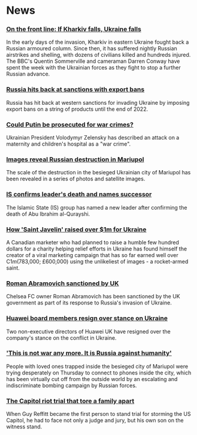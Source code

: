 # News
### [On the front line: If Kharkiv falls, Ukraine falls](https://www.bbc.com/news/world-europe-60693166)
In the early days of the invasion, Kharkiv in eastern Ukraine fought back a Russian armoured column. Since then, it has suffered nightly Russian airstrikes and shelling, with dozens of civilians killed and hundreds injured. The BBC's Quentin Sommerville and cameraman Darren Conway have spent the week with the Ukrainian forces as they fight to stop a further Russian advance. 
### [Russia hits back at sanctions with export bans](https://www.bbc.com/news/business-60689279)
Russia has hit back at western sanctions for invading Ukraine by imposing export bans on a string of products until the end of 2022.
### [Could Putin be prosecuted for war crimes?](https://www.bbc.com/news/world-60690688)
Ukrainian President Volodymyr Zelensky has described an attack on a maternity and children's hospital as a "war crime". 
### [Images reveal Russian destruction in Mariupol](https://www.bbc.com/news/world-europe-60695465)
The scale of the destruction in the besieged Ukrainian city of Mariupol has been revealed in a series of photos and satellite images.
### [IS confirms leader's death and names successor](https://www.bbc.com/news/world-middle-east-60691511)
The Islamic State (IS) group has named a new leader after confirming the death of Abu Ibrahim al-Qurayshi.
### [How 'Saint Javelin' raised over $1m for Ukraine](https://www.bbc.com/news/world-us-canada-60700906)
A Canadian marketer who had planned to raise a humble few hundred dollars for a charity helping relief efforts in Ukraine has found himself the creator of a viral marketing campaign that has so far earned well over C$1m ($783,000; £600,000) using the unlikeliest of images - a rocket-armed saint. 
### [Roman Abramovich sanctioned by UK](https://www.bbc.com/news/uk-politics-60690362)
Chelsea FC owner Roman Abramovich has been sanctioned by the UK government as part of its response to Russia's invasion of Ukraine.
### [Huawei board members resign over stance on Ukraine](https://www.bbc.com/news/technology-60669538)
Two non-executive directors of Huawei UK have resigned over the company's stance on the conflict in Ukraine.
### ['This is not war any more. It is Russia against humanity'](https://www.bbc.com/news/world-europe-60690856)
People with loved ones trapped inside the besieged city of Mariupol were trying desperately on Thursday to connect to phones inside the city, which has been virtually cut off from the outside world by an escalating and indiscriminate bombing campaign by Russian forces.
### [The Capitol riot trial that tore a family apart](https://www.bbc.com/news/world-us-canada-60671723)
When Guy Reffitt became the first person to stand trial for storming the US Capitol, he had to face not only a judge and jury, but his own son on the witness stand.
